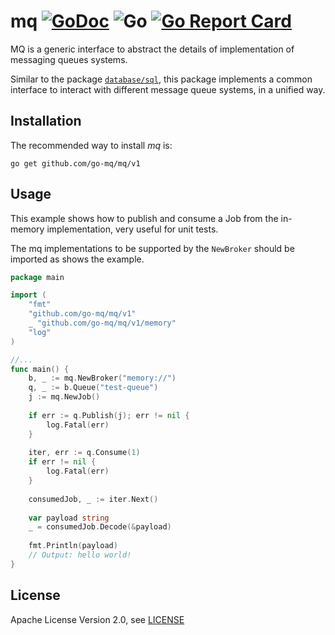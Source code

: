 # mq [![GoDoc](https://godoc.org/gopkg.in/go-mq/mq.v1?status.svg)](https://godoc.org/github.com/go-mq/mq) ![Go](https://github.com/go-mq/mq/workflows/Go/badge.svg?branch=master) [![Go Report Card](https://goreportcard.com/badge/github.com/go-mq/mq)](https://goreportcard.com/report/github.com/go-mq/mq)

MQ is a generic interface to abstract the details of implementation of messaging queues
systems.

Similar to the package [`database/sql`](https://golang.org/pkg/database/sql/),
this package implements a common interface to interact with different message queue
systems, in a unified way.

Installation
------------

The recommended way to install *mq* is:

```
go get github.com/go-mq/mq/v1
```

Usage
-----

This example shows how to publish and consume a Job from the in-memory
implementation, very useful for unit tests.

The mq implementations to be supported by the `NewBroker` should be imported
as shows the example.

```go
package main

import (
    "fmt"
    "github.com/go-mq/mq/v1"
    _ "github.com/go-mq/mq/v1/memory"
    "log"
)

//...
func main() {
    b, _ := mq.NewBroker("memory://")
    q, _ := b.Queue("test-queue")
    j := mq.NewJob()
    
    if err := q.Publish(j); err != nil {
        log.Fatal(err)
    }
    
    iter, err := q.Consume(1)
    if err != nil {
        log.Fatal(err)
    }
    
    consumedJob, _ := iter.Next()
    
    var payload string
    _ = consumedJob.Decode(&payload)
    
    fmt.Println(payload)
    // Output: hello world!
}
```

License
-------
Apache License Version 2.0, see [LICENSE](LICENSE)

